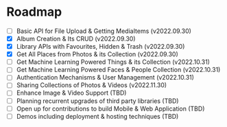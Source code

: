 # Roadmap

- [ ] Basic API for File Upload & Getting MediaItems (v2022.09.30)
- [x] Album Creation & Its CRUD (v2022.09.30)
- [x] Library APIs with Favourites, Hidden & Trash (v2022.09.30)
- [x] Get All Places from Photos & its Collection (v2022.09.30)
- [ ] Get Machine Learning Powered Things & its Collection (v2022.10.31)
- [ ] Get Machine Learning Powered Faces & People Collection (v2022.10.31)
- [ ] Authentication Mechanisms & User Management (v2022.10.31)
- [ ] Sharing Collections of Photos & Videos (v2022.11.30)
- [ ] Enhance Image & Video Support (TBD)
- [ ] Planning recurrent upgrades of third party libraries (TBD)
- [ ] Open up for contributions to build Mobile & Web Application (TBD)
- [ ] Demos including deployment & hosting techniques (TBD)
